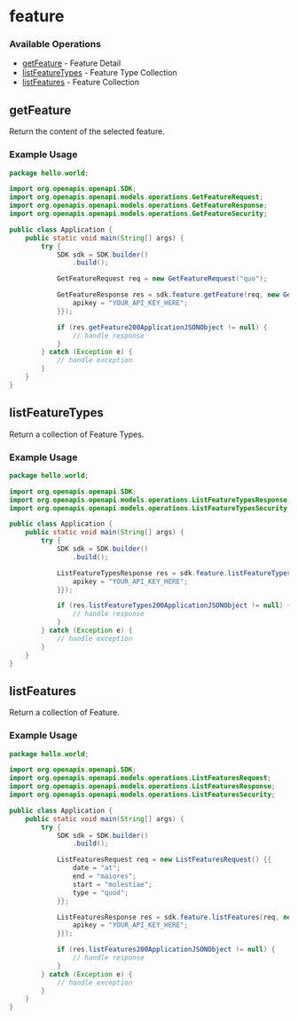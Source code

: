 # feature

### Available Operations

* [getFeature](#getfeature) - Feature Detail
* [listFeatureTypes](#listfeaturetypes) - Feature Type Collection
* [listFeatures](#listfeatures) - Feature Collection

## getFeature

Return the content of the selected feature.

### Example Usage

```java
package hello.world;

import org.openapis.openapi.SDK;
import org.openapis.openapi.models.operations.GetFeatureRequest;
import org.openapis.openapi.models.operations.GetFeatureResponse;
import org.openapis.openapi.models.operations.GetFeatureSecurity;

public class Application {
    public static void main(String[] args) {
        try {
            SDK sdk = SDK.builder()
                .build();

            GetFeatureRequest req = new GetFeatureRequest("quo");            

            GetFeatureResponse res = sdk.feature.getFeature(req, new GetFeatureSecurity("odit") {{
                apikey = "YOUR_API_KEY_HERE";
            }});

            if (res.getFeature200ApplicationJSONObject != null) {
                // handle response
            }
        } catch (Exception e) {
            // handle exception
        }
    }
}
```

## listFeatureTypes

Return a collection of Feature Types.

### Example Usage

```java
package hello.world;

import org.openapis.openapi.SDK;
import org.openapis.openapi.models.operations.ListFeatureTypesResponse;
import org.openapis.openapi.models.operations.ListFeatureTypesSecurity;

public class Application {
    public static void main(String[] args) {
        try {
            SDK sdk = SDK.builder()
                .build();

            ListFeatureTypesResponse res = sdk.feature.listFeatureTypes(new ListFeatureTypesSecurity("at") {{
                apikey = "YOUR_API_KEY_HERE";
            }});

            if (res.listFeatureTypes200ApplicationJSONObject != null) {
                // handle response
            }
        } catch (Exception e) {
            // handle exception
        }
    }
}
```

## listFeatures

Return a collection of Feature.

### Example Usage

```java
package hello.world;

import org.openapis.openapi.SDK;
import org.openapis.openapi.models.operations.ListFeaturesRequest;
import org.openapis.openapi.models.operations.ListFeaturesResponse;
import org.openapis.openapi.models.operations.ListFeaturesSecurity;

public class Application {
    public static void main(String[] args) {
        try {
            SDK sdk = SDK.builder()
                .build();

            ListFeaturesRequest req = new ListFeaturesRequest() {{
                date = "at";
                end = "maiores";
                start = "molestiae";
                type = "quod";
            }};            

            ListFeaturesResponse res = sdk.feature.listFeatures(req, new ListFeaturesSecurity("quod") {{
                apikey = "YOUR_API_KEY_HERE";
            }});

            if (res.listFeatures200ApplicationJSONObject != null) {
                // handle response
            }
        } catch (Exception e) {
            // handle exception
        }
    }
}
```
